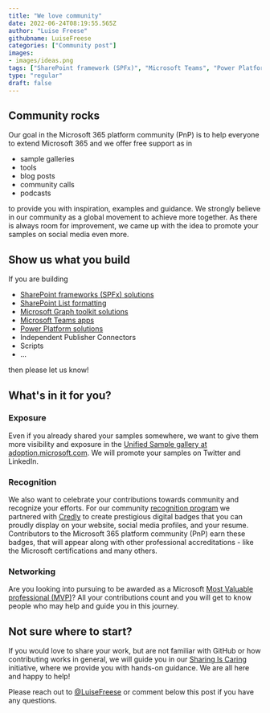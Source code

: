 ```yaml
---
title: "We love community"
date: 2022-06-24T08:19:55.565Z
author: "Luise Freese"
githubname: LuiseFreese
categories: ["Community post"]
images:
- images/ideas.png
tags: ["SharePoint framework (SPFx)", "Microsoft Teams", "Power Platform"]
type: "regular"
draft: false
---
```


## Community rocks

Our goal in the Microsoft 365 platform community (PnP) is to help everyone to extend Microsoft 365 and we offer free support as in 

- sample galleries
- tools
- blog posts
- community calls
- podcasts

to provide you with inspiration, examples and guidance. We strongly believe in our community as a global movement to achieve more together. As there is always room for improvement, we came up with the idea to promote your samples on social media even more.

## Show us what you build

If you are building

- [SharePoint frameworks (SPFx) solutions](https://adoption.microsoft.com/sample-solution-gallery?sortby=creationDateTime-true&keyword=&product=SharePoint&action=ajax_plugin_call_sample_solution_gallery)
- [SharePoint List formatting](https://adoption.microsoft.com/sample-solution-gallery?sortby=creationDateTime-true&keyword=&product=Microsoft%20Lists&action=ajax_plugin_call_sample_solution_gallery)
- [Microsoft Graph toolkit solutions](https://adoption.microsoft.com/sample-solution-gallery?sortby=creationDateTime-true&keyword=&product=Microsoft%20Graph%20Toolkit&action=ajax_plugin_call_sample_solution_gallery)
- [Microsoft Teams apps](https://adoption.microsoft.com/sample-solution-gallery?sortby=creationDateTime-true&keyword=&product=Teams&action=ajax_plugin_call_sample_solution_gallery)
- [Power Platform solutions](https://adoption.microsoft.com/sample-solution-gallery?sortby=creationDateTime-true&keyword=&product=Power%20Apps&action=ajax_plugin_call_sample_solution_gallery)
- Independent Publisher Connectors
- Scripts
- ...

then please let us know! 

## What's in it for you?

### Exposure

Even if you already shared your samples somewhere, we want to give them more visibility and exposure in the [Unified Sample gallery at adoption.microsoft.com](https://adoption.microsoft.com/sample-solution-gallery). We will promote your samples on Twitter and LinkedIn.

### Recognition

We also want to celebrate your contributions towards community and recognize your efforts. For our community [recognition program](https://pnp.github.io/recognitionprogram/) we partnered with [Credly](https://www.credly.com/organizations/m365pnp/badges) to create prestigious digital badges that you can proudly display on your website, social media profiles, and your resume. Contributors to the Microsoft 365 platform community (PnP) earn these badges, that will appear along with other professional accreditations - like the Microsoft certifications and many others.

### Networking

Are you looking into pursuing to be awarded as a Microsoft [Most Valuable professional (MVP)](https://mvp.microsoft.com/)? All your contributions count and you will get to know people who may help and guide you in this journey. 

## Not sure where to start?

If you would love to share your work, but are not familiar with GitHub or how contributing works in general, we will guide you in our [Sharing Is Caring](https://pnp.github.io/sharing-is-caring/) initiative, where we provide you with hands-on guidance. We are all here and happy to help!

Please reach out to [@LuiseFreese](https://twitter.com/LuiseFreese) or comment below this post if you have any questions.
